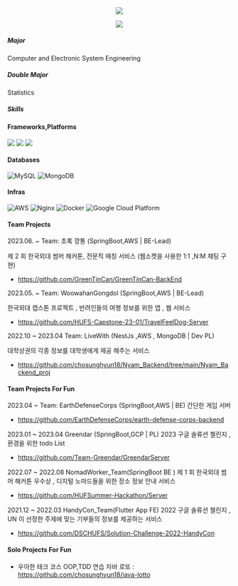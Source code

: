 
<div align=center>

<a href="https://chosunghyun18.tistory.com/"><img src="https://img.shields.io/badge/My tech blog-A9BCF5?style=flat-square&logo=GitHub Sponsors&logoColor=white&link=https://chosunghyun18.tistory.com/"/>
</a> 
 
 <a href="https://hits.seeyoufarm.com"><img src="https://hits.seeyoufarm.com/api/count/incr/badge.svg?url=https%3A%2F%2Fgithub.com%2Fchosunghyun18&count_bg=%2379C83D&title_bg=%23555555&icon=&icon_color=%23E7E7E7&title=hits&edge_flat=false"/>
</a>
 
</div>


##### Major
Computer and Electronic System Engineering

##### Double Major
Statistics

##### Skills
#### Frameworks,Platforms
<p>
   <img src="https://img.shields.io/badge/Spring-6DB33F?style=for-the-badge&logo=Spring&logoColor=white"/>
   <img src="https://img.shields.io/badge/Spring Boot-6DB33F.svg?&style=for-the-badge&logo=Spring Boot&logoColor=white"/>
   <img src="https://img.shields.io/badge/nestjs-%23E0234E.svg?style=for-the-badge&logo=nestjs&logoColor=white"/>
   
</p>

#### Databases
![MySQL](https://img.shields.io/badge/mysql-4479A1?style=for-the-badge&logo=mysql&logoColor=white)
![MongoDB](https://img.shields.io/badge/MongoDB-%234ea94b.svg?style=for-the-badge&logo=mongodb&logoColor=white)


#### Infras
![AWS](https://img.shields.io/badge/AWS-%23FF9900.svg?style=for-the-badge&logo=amazon-aws&logoColor=white)
![Nginx](https://img.shields.io/badge/nginx-%23009639.svg?style=for-the-badge&logo=nginx&logoColor=white)
![Docker](https://img.shields.io/badge/docker-%230db7ed.svg?style=for-the-badge&logo=docker&logoColor=white)
![Google Cloud Platform](https://img.shields.io/badge/GCP-%234285F4.svg?style=for-the-badge&logo=google-cloud&logoColor=white)

#### Team Projects

2023.06. ~ Team: 초록 깡통 (SpringBoot,AWS | BE-Lead)

제 2 회 한국외대 썸머 해커톤, 전문직 매칭 서비스 (웹소켓을 사용한 1:1 ,N:M 채팅 구현)

- https://github.com/GreenTinCan/GreenTinCan-BackEnd
  
2023.05. ~ Team: WoowahanGongdol (SpringBoot,AWS | BE-Lead)

한국외대 캡스톤 프로젝트 , 반려인들의 여행 정보를 위한 앱 , 웹 서비스 

- https://github.com/HUFS-Capstone-23-01/TravelFeelDog-Server

2022.10 ~ 2023.04 Team: LiveWith (NestJs ,AWS , MongoDB | Dev PL) 

대학상권의 각종 정보를 대학생에게 제공 해주는 서비스

- https://github.com/chosunghyun18/Nyam_Backend/tree/main/Nyam_Backend_proj

#### Team Projects For Fun

2023.04 ~ Team: EarthDefenseCorps (SpringBoot,AWS | BE)
간단한 게임 서버
- https://github.com/EarthDefenseCorps/earth-defense-corps-backend
 
2023.01 ~ 2023.04 Greendar (SpringBoot,GCP | PL)
2023 구글 솔류션 첼린지 , 환경을 위한 todo List
- https://github.com/Team-Greendar/GreendarServer

2022.07 ~ 2022.08 NomadWorker_Team(SpringBoot BE ) 
제 1 회 한국외대 썸머 해커톤 우수상 , 디지털 노마드들을 위한 장소 정보 안내 서비스
- https://github.com/HUFSummer-Hackathon/Server

2021.12 ~ 2022.03 HandyCon_Team(Flutter App FE) 
2022 구글 솔류션 첼린지 , UN 이 선정한 주제에 맞는 기부들의 정보를 제공하는 서비스
- https://github.com/DSCHUFS/Solution-Challenge-2022-HandyCon

#### Solo Projects For Fun
- 우아한 테크 코스 OOP,TDD 연습
자바 로또 : https://github.com/chosunghyun18/java-lotto

